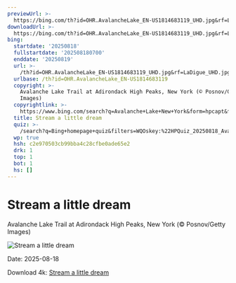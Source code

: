 ```yaml
---
previewUrl: >-
  https://bing.com/th?id=OHR.AvalancheLake_EN-US1814683119_UHD.jpg&rf=LaDigue_UHD.jpg&pid=hp&w=1024&h=576&rs=1&c=4
downloadUrl: >-
  https://bing.com/th?id=OHR.AvalancheLake_EN-US1814683119_UHD.jpg&rf=LaDigue_UHD.jpg&pid=hp&w=3840&h=2160&rs=1&c=4
bing:
  startdate: '20250818'
  fullstartdate: '202508180700'
  enddate: '20250819'
  url: >-
    /th?id=OHR.AvalancheLake_EN-US1814683119_UHD.jpg&rf=LaDigue_UHD.jpg&pid=hp&w=3840&h=2160&rs=1&c=4
  urlbase: /th?id=OHR.AvalancheLake_EN-US1814683119
  copyright: >-
    Avalanche Lake Trail at Adirondack High Peaks, New York (© Posnov/Getty
    Images)
  copyrightlink: >-
    https://www.bing.com/search?q=Avalanche+Lake+New+York&form=hpcapt&filters=HpDate%3a%2220250818_0700%22
  title: Stream a little dream
  quiz: >-
    /search?q=Bing+homepage+quiz&filters=WQOskey:%22HPQuiz_20250818_AvalancheLake%22&FORM=HPQUIZ
  wp: true
  hsh: c2e970503cb99bba4c28cfbe0ade65e2
  drk: 1
  top: 1
  bot: 1
  hs: []
---
```

# Stream a little dream

Avalanche Lake Trail at Adirondack High Peaks, New York (© Posnov/Getty Images)

![Stream a little dream](https://bing.com/th?id=OHR.AvalancheLake_EN-US1814683119_UHD.jpg&rf=LaDigue_UHD.jpg&pid=hp&w=1024&h=576&rs=1&c=4)

Date: 2025-08-18

Download 4k: [Stream a little dream](https://bing.com/th?id=OHR.AvalancheLake_EN-US1814683119_UHD.jpg&rf=LaDigue_UHD.jpg&pid=hp&w=3840&h=2160&rs=1&c=4)
